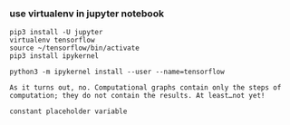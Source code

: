 ### use virtualenv in jupyter notebook  
```
pip3 install -U jupyter
virtualenv tensorflow
source ~/tensorflow/bin/activate
pip3 install ipykernel

python3 -m ipykernel install --user --name=tensorflow
```
```
As it turns out, no. Computational graphs contain only the steps of computation; they do not contain the results. At least…not yet!
```
```
constant placeholder variable
```
